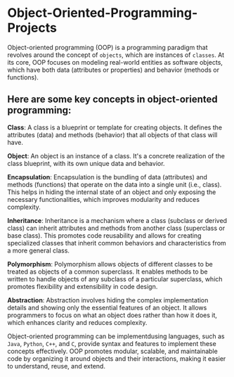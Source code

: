 # Object-Oriented-Programming-Projects
Object-oriented programming (OOP) is a programming paradigm that revolves around the concept of `objects`, which are instances of `classes`. At its core, OOP focuses on modeling real-world entities as software objects, which have both data (attributes or properties) and behavior (methods or functions).

## Here are some key concepts in object-oriented programming:

**Class**: A class is a blueprint or template for creating objects. It defines the attributes (data) and methods (behavior) that all objects of that class will have.


**Object**: An object is an instance of a class. It's a concrete realization of the class blueprint, with its own unique data and behavior.

**Encapsulation**: Encapsulation is the bundling of data (attributes) and methods (functions) that operate on the data into a single unit (i.e., class). This helps in hiding the internal state of an object and only exposing the necessary functionalities, which improves modularity and reduces complexity.

**Inheritance**: Inheritance is a mechanism where a class (subclass or derived class) can inherit attributes and methods from another class (superclass or base class). This promotes code reusability and allows for creating specialized classes that inherit common behaviors and characteristics from a more general class.

**Polymorphism**: Polymorphism allows objects of different classes to be treated as objects of a common superclass. It enables methods to be written to handle objects of any subclass of a particular superclass, which promotes flexibility and extensibility in code design.

**Abstraction**: Abstraction involves hiding the complex implementation details and showing only the essential features of an object. It allows programmers to focus on what an object does rather than how it does it, which enhances clarity and reduces complexity.

Object-oriented programming can be implementdusing languages, such as `Java`, `Python`, `C++`, and `C`, provide syntax and features to implement these concepts effectively. OOP promotes modular, scalable, and maintainable code by organizing it around objects and their interactions, making it easier to understand, reuse, and extend.






